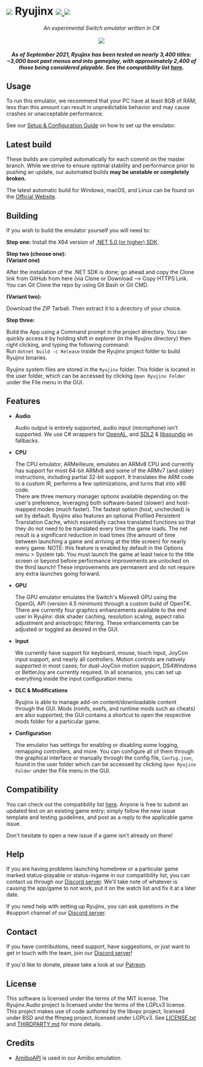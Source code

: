 
<h1>
    <img src="https://i.imgur.com/G6Mleco.png"> Ryujinx
    <a href="https://ci.appveyor.com/project/gdkchan/ryujinx?branch=master" target="_blank">
        <img src="https://ci.appveyor.com/api/projects/status/ssg4jwu6ve3k594s/branch/master?svg=true">
    </a>
    <a href="https://discord.gg/Ryujinx">
        <img src="https://img.shields.io/discord/410208534861447168.svg">
    </a>
</h1>

<p align="center">
    <i>An experimental Switch emulator written in C#</i><br />
    <br />
    <img src="https://raw.githubusercontent.com/Ryujinx/Ryujinx-Website/master/static/public/shell_fullsize.png">
</p>

<h5 align="center">
    As of September 2021, Ryujinx has been tested on nearly 3,400 titles: ~3,000 boot past menus and into gameplay, with approximately 2,400 of those being considered playable. See the compatibility list <a href="https://github.com/Ryujinx/Ryujinx-Games-List/issues" target="_blank">here</a>.
</h5>

## Usage

To run this emulator, we recommend that your PC have at least 8GB of RAM; less than this amount can result in unpredictable behavior and may cause crashes or unacceptable performance.

See our [Setup & Configuration Guide](https://github.com/Ryujinx/Ryujinx/wiki/Ryujinx-Setup-&-Configuration-Guide) on how to set up the emulator.

## Latest build

These builds are compiled automatically for each commit on the master branch. While we strive to ensure optimal stability and performance prior to pushing an update, our automated builds **may be unstable or completely broken.**

The latest automatic build for Windows, macOS, and Linux can be found on the [Official Website](https://ryujinx.org/download).

## Building

If you wish to build the emulator yourself  you will need to:

**Step one:** Install the X64 version of [.NET 5.0 (or higher) SDK](https://dotnet.microsoft.com/download/dotnet/5.0).

**Step two (choose one):**  
**(Variant one)**

After the installation of the .NET SDK is done; go ahead and copy the Clone link from GitHub from here (via Clone or Download --> Copy HTTPS Link. You can Git Clone the repo by using Git Bash or Git CMD.

**(Variant two):**

Download the ZIP Tarball. Then extract it to a directory of your choice.

**Step three:**

Build the App using a Command prompt in the project directory. You can quickly access it by holding shift in explorer (in the Ryujinx directory) then right clicking, and typing the following command:  
Run `dotnet build -c Release` inside the Ryujinx project folder to build Ryujinx binaries.

Ryujinx system files are stored in the `Ryujinx` folder. This folder is located in the user folder, which can be accessed by clicking `Open Ryujinx Folder` under the File menu in the GUI.

## Features

 - **Audio**

   Audio output is entirely supported, audio input (microphone) isn't supported. We use C# wrappers for [OpenAL](https://openal-soft.org/), and [SDL2](https://www.libsdl.org/) & [libsoundio](http://libsound.io/) as fallbacks.

- **CPU**

  The CPU emulator, ARMeilleure, emulates an ARMv8 CPU and currently has support for most 64-bit ARMv8 and some of the ARMv7 (and older) instructions, including partial 32-bit support. It translates the ARM code to a custom IR, performs a few optimizations, and turns that into x86 code.  
  There are three memory manager options available depending on the user's preference, leveraging both software-based (slower) and host-mapped modes (much faster). The fastest option (host, unchecked) is set by default.
  Ryujinx also features an optional Profiled Persistent Translation Cache, which essentially caches translated functions so that they do not need to be translated every time the game loads. The net result is a significant reduction in load times (the amount of time between launching a game and arriving at the title screen) for nearly every game. NOTE: this feature is enabled by default in the Options menu > System tab. You must launch the game at least twice to the title screen or beyond before performance improvements are unlocked on the third launch! These improvements are permanent and do not require any extra launches going forward.

- **GPU**

  The GPU emulator emulates the Switch's Maxwell GPU using the OpenGL API (version 4.5 minimum) through a custom build of OpenTK. There are currently four graphics enhancements available to the end user in Ryujinx: disk shader caching, resolution scaling, aspect ratio adjustment and anisotropic filtering. These enhancements can be adjusted or toggled as desired in the GUI.

- **Input**

   We currently have support for keyboard, mouse, touch input, JoyCon input support, and nearly all controllers. Motion controls are natively supported in most cases; for dual-JoyCon motion support, DS4Windows or BetterJoy are currently required. 
   In all scenarios, you can set up everything inside the input configuration menu.

- **DLC & Modifications**

   Ryujinx is able to manage add-on content/downloadable content through the GUI. Mods (romfs, exefs, and runtime mods such as cheats) are also supported; the GUI contains a shortcut to open the respective mods folder for a particular game.

- **Configuration**

   The emulator has settings for enabling or disabling some logging, remapping controllers, and more. You can configure all of them through the graphical interface or manually through the config file, `Config.json`, found in the user folder which can be accessed by clicking `Open Ryujinx Folder` under the File menu in the GUI.

## Compatibility

You can check out the compatibility list [here](https://github.com/Ryujinx/Ryujinx-Games-List/issues). Anyone is free to submit an updated test on an existing game entry; simply follow the new issue template and testing guidelines, and post as a reply to the applicable game issue.

Don't hesitate to open a new issue if a game isn't already on there!

## Help

If you are having problems launching homebrew or a particular game marked status-playable or status-ingame in our compatibility list, you can contact us through our [Discord server](https://discord.gg/Ryujinx). We'll take note of whatever is causing the app/game to not work, put it on the watch list and fix it at a later date.

If you need help with setting up Ryujinx, you can ask questions in the #support channel of our [Discord server](https://discord.gg/Ryujinx).

## Contact

If you have contributions, need support, have suggestions, or just want to get in touch with the team, join our [Discord server](https://discord.gg/Ryujinx)!

If you'd like to donate, please take a look at our [Patreon](https://www.patreon.com/ryujinx).

## License

This software is licensed under the terms of the MIT license.
The Ryujinx.Audio project is licensed under the terms of the LGPLv3 license.
This project makes use of code authored by the libvpx project, licensed under BSD and the ffmpeg project, licensed under LGPLv3.
See [LICENSE.txt](LICENSE.txt) and [THIRDPARTY.md](Ryujinx/THIRDPARTY.md) for more details.
 
## Credits

- [AmiiboAPI](https://www.amiiboapi.com) is used in our Amiibo emulation.
